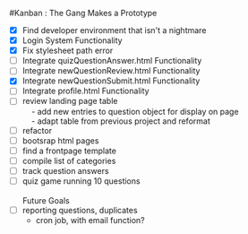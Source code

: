 #Kanban : The Gang Makes a Prototype

- [x] Find developer environment that isn't a nightmare </br>
- [x] Login System Functionality </br>
- [x] Fix stylesheet path error </br>
- [ ] Integrate quizQuestionAnswer.html Functionality </br>
- [ ] Integrate newQuestionReview.html Functionality </br>
- [x] Integrate newQuestionSubmit.html Functionality </br>
- [ ] Integrate profile.html Functionality </br>
- [ ] review landing page table </br>
&nbsp;&nbsp;&nbsp;&nbsp;- add new entries to question object for display on page</br>
&nbsp;&nbsp;&nbsp;&nbsp;- adapt table from previous project and reformat</br> 
- [ ] refactor</br> 
- [ ] bootsrap html pages</br> 
- [ ] find a frontpage template</br> 
- [ ] compile list of categories</br>
- [ ] track question answers</br>
- [ ] quiz game running 10 questions</br> 
</br>Future Goals</br>
- [ ] reporting questions, duplicates </br>
    - cron job, with email function? </br>